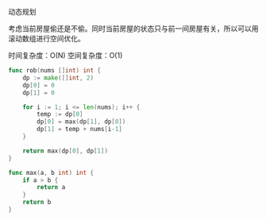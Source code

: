动态规划

考虑当前房屋偷还是不偷。同时当前房屋的状态只与前一间房屋有关，所以可以用滚动数组进行空间优化。

时间复杂度：O(N)
空间复杂度：O(1)

```Go
func rob(nums []int) int {
    dp := make([]int, 2)
    dp[0] = 0
    dp[1] = 0

    for i := 1; i <= len(nums); i++ {
        temp := dp[0]
        dp[0] = max(dp[1], dp[0])
        dp[1] = temp + nums[i-1]
    }

    return max(dp[0], dp[1])
}

func max(a, b int) int {
    if a > b {
        return a
    }
    return b
}
```